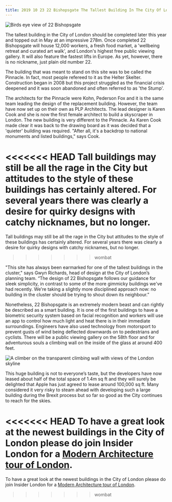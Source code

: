 ```yaml
---
title: 2019 10 23 22 Bishopsgate The Tallest Building In The City Of London
---
```


![Birds eye view of 22 Bishopsgate](/uploads/helterskelter-1.jpg)

The tallest building in the City of London should be completed later this year and topped out in May at an impressive 278m. Once completed 22 Bishopsgate will house 12,000 workers, a fresh food market, a 'wellbeing retreat and curated art walk', and London's highest free public viewing gallery. It will also feature the fastest lifts in Europe.  As yet, however, there is no nickname, just plain old number 22.

<!--more-->

The building that was meant to stand on this site was to be called the Pinnacle.  In fact, most people refereed to it as the Helter Skelter. Construction began in 2008 but this project struggled as the financial crisis deepened and it was soon abandoned and often referred to as 'the Stump'.

The architects for the Pinnacle were Kohn, Pederson Fox and it is the same team leading the design of the replacement building.  However, the team have now set up on their own as PLP Architects. The lead designer is Karen Cook and she is now the first female architect to build a skyscraper in London. The new building is very different to the Pinnacle. As Karen Cook made clear it was back to the drawing board as it was decided that a 'quieter' building was required. "After all, it's a backdrop to national monuments and listed buildings," says Cook.

<<<<<<< HEAD
Tall buildings may still be all the rage in the City but attitudes to the style of these buildings has certainly altered. For several years there was clearly a desire for quirky designs with catchy nicknames, but no longer. 
=======
Tall buildings may still be all the rage in the City but attitudes to the style of these buildings has certainly altered. For several years there was clearly a desire for quirky designs with catchy nicknames, but no longer.
>>>>>>> wombat

"This site has always been earmarked for one of the tallest buildings in the cluster," says Gwyn Richards, head of design at the City of London’s planning team. “The design of 22 Bishopsgate follows our guidance for sleek simplicity, in contrast to some of the more gimmicky buildings we've had recently. We're taking a slightly more disciplined approach now: no building in the cluster should be trying to shout down its neighbour.”

Nonetheless, 22 Bishopsgate is an extremely modern beast and can rightly be described as a smart building. It is one of the first buildings to have a biometric security system based on facial recognition and workers will use an app to control how much light and heat there is in their immediate surroundings. Engineers have also used technology from motorsport to prevent gusts of wind being deflected downwards on to pedestrians and cyclists. There will be a public viewing gallery on the 58th floor and for adventurous souls a climbing wall on the inside of the glass at around 400 feet.

![A climber on the transparent climbing wall with views of the London skyline](/uploads/22-climbingwall-1.jpg)

This huge building is not to everyone’s taste, but the developers have now leased about half of the total space of 1.4m sq ft and they will surely be delighted that Apple has just agreed to lease around 100,000 sq ft.  Many considered it very risky to steam ahead with developing such a large building during the Brexit process but so far so good as the City continues to reach for the skies.

<<<<<<< HEAD
To have a great look at the newest buildings in the City of London please do join Insider London for a <a href="https://www.insider-london.co.uk/tours/modern-architecture-tour/">Modern Architecture tour of London</a>.
=======
To have a great look at the newest buildings in the City of London please do join Insider London for a <a href="https://www.insiderlondon.com/london/educational-tours/modern-architecture-tour/#modern-architecture">Modern Architecture tour of London</a>.
>>>>>>> wombat
